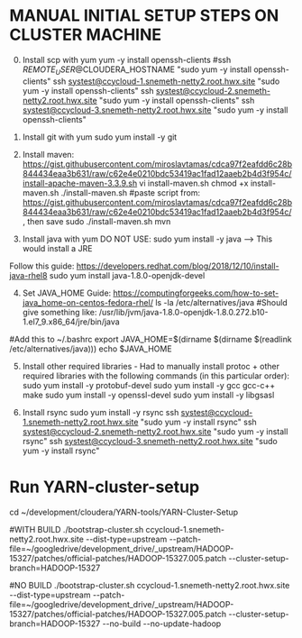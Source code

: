 # MANUAL INITIAL SETUP STEPS ON CLUSTER MACHINE
0. Install scp with yum
yum -y install openssh-clients
#ssh ${REMOTE_USER}@$CLOUDERA_HOSTNAME "sudo yum -y install openssh-clients"
ssh systest@ccycloud-1.snemeth-netty2.root.hwx.site "sudo yum -y install openssh-clients"
ssh systest@ccycloud-2.snemeth-netty2.root.hwx.site "sudo yum -y install openssh-clients"
ssh systest@ccycloud-3.snemeth-netty2.root.hwx.site "sudo yum -y install openssh-clients"


1. Install git with yum
sudo yum install -y git

2. Install maven: https://gist.githubusercontent.com/miroslavtamas/cdca97f2eafdd6c28b844434eaa3b631/raw/c62e4e0210bdc53419ac1fad12aaeb2b4d3f954c/install-apache-maven-3.3.9.sh
vi install-maven.sh
chmod +x install-maven.sh 
./install-maven.sh 
#paste script from: https://gist.githubusercontent.com/miroslavtamas/cdca97f2eafdd6c28b844434eaa3b631/raw/c62e4e0210bdc53419ac1fad12aaeb2b4d3f954c/, then save
sudo ./install-maven.sh 
mvn


3. Install java with yum
DO NOT USE: sudo yum install -y java --> This would install a JRE

Follow this guide: https://developers.redhat.com/blog/2018/12/10/install-java-rhel8
sudo yum install java-1.8.0-openjdk-devel

4. Set JAVA_HOME
Guide: https://computingforgeeks.com/how-to-set-java_home-on-centos-fedora-rhel/
ls -la /etc/alternatives/java
#Should give something like: /usr/lib/jvm/java-1.8.0-openjdk-1.8.0.272.b10-1.el7_9.x86_64/jre/bin/java

#Add this to ~/.bashrc
export JAVA_HOME=$(dirname $(dirname $(readlink /etc/alternatives/java)))
echo $JAVA_HOME

5. Install other required libraries - Had to manually install protoc + other required libraries with the following commands (in this particular order):
sudo yum install -y protobuf-devel
sudo yum install -y gcc gcc-c++ make
sudo yum install -y openssl-devel
sudo yum install -y libgsasl

6. Install rsync
sudo yum install -y rsync
ssh systest@ccycloud-1.snemeth-netty2.root.hwx.site "sudo yum -y install rsync"
ssh systest@ccycloud-2.snemeth-netty2.root.hwx.site "sudo yum -y install rsync"
ssh systest@ccycloud-3.snemeth-netty2.root.hwx.site "sudo yum -y install rsync"



# Run YARN-cluster-setup
cd ~/development/cloudera/YARN-tools/YARN-Cluster-Setup

#WITH BUILD
./bootstrap-cluster.sh ccycloud-1.snemeth-netty2.root.hwx.site --dist-type=upstream --patch-file=~/googledrive/development_drive/_upstream/HADOOP-15327/patches/official-patches/HADOOP-15327.005.patch --cluster-setup-branch=HADOOP-15327


#NO BUILD
./bootstrap-cluster.sh ccycloud-1.snemeth-netty2.root.hwx.site --dist-type=upstream --patch-file=~/googledrive/development_drive/_upstream/HADOOP-15327/patches/official-patches/HADOOP-15327.005.patch --cluster-setup-branch=HADOOP-15327 --no-build --no-update-hadoop